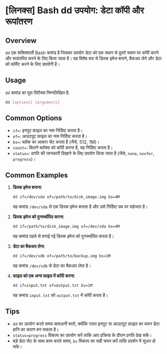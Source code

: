 # [लिनक्स] Bash dd उपयोग: डेटा कॉपी और रूपांतरण

## Overview
`dd` एक शक्तिशाली Bash कमांड है जिसका उपयोग डेटा को एक स्थान से दूसरे स्थान पर कॉपी करने और रूपांतरित करने के लिए किया जाता है। यह विशेष रूप से डिस्क इमेज बनाने, बैकअप लेने और डेटा को फॉर्मेट करने के लिए उपयोगी है।

## Usage
`dd` कमांड का मूल सिंटैक्स निम्नलिखित है:

```bash
dd [options] [arguments]
```

## Common Options
- `if=`: इनपुट फ़ाइल का नाम निर्दिष्ट करता है।
- `of=`: आउटपुट फ़ाइल का नाम निर्दिष्ट करता है।
- `bs=`: ब्लॉक का आकार सेट करता है (जैसे, 512, 1M)।
- `count=`: कितने ब्लॉक्स को कॉपी करना है, यह निर्दिष्ट करता है।
- `status=`: प्रगति की जानकारी दिखाने के लिए उपयोग किया जाता है (जैसे, `none`, `noxfer`, `progress`)।

## Common Examples
1. **डिस्क इमेज बनाना**:
   ```bash
   dd if=/dev/sda of=/path/to/disk_image.img bs=4M
   ```
   यह कमांड `/dev/sda` से एक डिस्क इमेज बनाता है और उसे निर्दिष्ट पथ पर सहेजता है।

2. **डिस्क इमेज को पुनर्स्थापित करना**:
   ```bash
   dd if=/path/to/disk_image.img of=/dev/sda bs=4M
   ```
   यह कमांड पहले से बनाई गई डिस्क इमेज को पुनर्स्थापित करता है।

3. **डेटा का बैकअप लेना**:
   ```bash
   dd if=/dev/sdb of=/path/to/backup.img bs=1M
   ```
   यह कमांड `/dev/sdb` से डेटा का बैकअप लेता है।

4. **फाइल को एक अन्य फाइल में कॉपी करना**:
   ```bash
   dd if=input.txt of=output.txt bs=1M
   ```
   यह कमांड `input.txt` को `output.txt` में कॉपी करता है।

## Tips
- `dd` का उपयोग करते समय सावधानी बरतें, क्योंकि गलत इनपुट या आउटपुट फ़ाइल का चयन डेटा हानि का कारण बन सकता है।
- `status=progress` विकल्प का उपयोग करें ताकि आप प्रक्रिया के दौरान प्रगति देख सकें।
- बड़े डेटा सेट के साथ काम करते समय, `bs` विकल्प का सही चयन करें ताकि प्रदर्शन में सुधार हो सके।